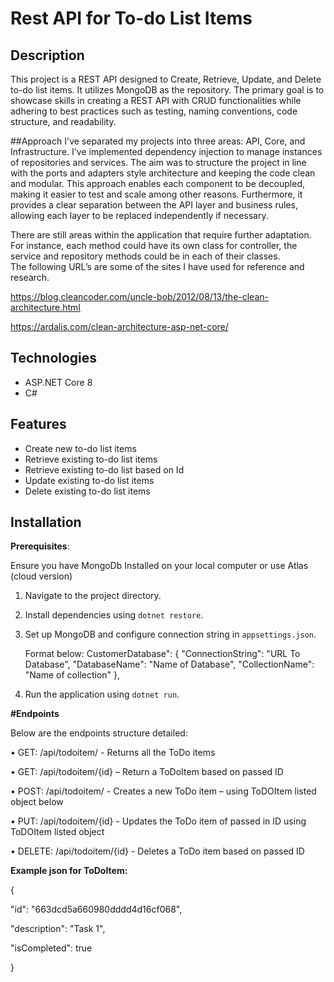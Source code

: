 # Rest API for To-do List Items

## Description

This project is a REST API designed to Create, Retrieve, Update, and Delete to-do list items. It utilizes MongoDB as the repository. The primary goal is to showcase skills in creating a REST API with CRUD functionalities while adhering to best practices such as testing, naming conventions, code structure, and readability.

##Approach
I've separated my projects into three areas: API, Core, and Infrastructure. I've implemented dependency injection to manage instances of repositories and services. The aim was to structure the project in line with the ports and adapters style architecture and keeping the code clean and modular. This approach enables each component to be decoupled, making it easier to test and scale among other reasons.  Furthermore, it provides a clear separation between the API layer and business rules, allowing each layer to be replaced independently if necessary.

There are still areas within the application that require further adaptation. For instance, each method could  have its own class for controller, the service and repository methods could be in each of their classes.  
The following URL’s are some of the sites I have used for reference and research.

https://blog.cleancoder.com/uncle-bob/2012/08/13/the-clean-architecture.html

https://ardalis.com/clean-architecture-asp-net-core/

## Technologies

- ASP.NET Core 8
- C#

## Features

- Create new to-do list items
- Retrieve existing to-do list items
- Retrieve existing to-do list based on Id
- Update existing to-do list items
- Delete existing to-do list items

## Installation

**Prerequisites**:

Ensure you have MongoDb Installed on your local computer or use Atlas (cloud version)

1. Navigate to the project directory.
   
2. Install dependencies using `dotnet restore`.
   
3. Set up MongoDB and configure connection string in `appsettings.json`.
  
   Format below:
CustomerDatabase": {
    "ConnectionString": "URL To Database",
    "DatabaseName": "Name of Database",
    "CollectionName": "Name of collection"
  },

4. Run the application using `dotnet run`.

**#Endpoints**

Below are the endpoints structure detailed:

•	GET: /api/todoitem/   - Returns all the ToDo items

•	GET: /api/todoitem/{id} – Return a ToDoItem based on passed ID

•	POST: /api/todoitem/ - Creates a new ToDo item – using ToDOItem listed object below 

•	PUT:  /api/todoitem/{id}    - Updates the ToDo item of passed in ID using ToDOItem listed object

•	DELETE:  /api/todoitem/{id}    - Deletes a ToDo item based on passed ID  



**Example json for ToDoItem:**


{ 

   "id": "663dcd5a660980dddd4d16cf068",
   
   "description": "Task 1",
   
   "isCompleted": true
   
} 










